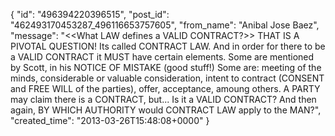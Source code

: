  {
   "id": "496394220396515",
   "post_id": "462493170453287_496116653757605",
   "from_name": "Anibal Jose Baez",
   "message": "<<What LAW defines a VALID CONTRACT?>> THAT IS A PIVOTAL QUESTION! Its called CONTRACT LAW. And in order for there to be a VALID CONTRACT it MUST have certain elements. Some are mentioned by Scott, in his NOTICE OF MISTAKE (good stuff!) Some are: meeting of the minds, considerable or valuable consideration, intent to contract (CONSENT and FREE WILL of the parties), offer, acceptance, amoung others. A PARTY may claim there is a CONTRACT, but... Is it a VALID CONTRACT? And then again, BY WHICH AUTHORITY would CONTRACT LAW apply to the MAN?",
   "created_time": "2013-03-26T15:48:08+0000"
 }
